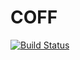 # COFF

[![Build Status](https://travis-ci.org/loladiro/COFF.jl.svg?branch=master)](https://travis-ci.org/loladiro/COFF.jl)
